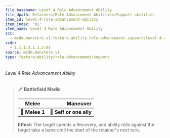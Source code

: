 ```yaml
---
file_basename: Level 4 Role Advancement Ability
file_dpath: Retainers/Role Advancement Abilities/Support abilities
item_id: level-4-role-advancement-ability
item_index: '01'
item_name: Level 4 Role Advancement Ability
scc:
  - mcdm.monsters.v1:feature.ability.role-advancement.support:level-4-role-advancement-ability
scdc:
  - 1.1.1:3.1.1.2:01
source: mcdm.monsters.v1
type: feature/ability/role-advancement/support
---
```


###### Level 4 Role Advancement Ability

<!-- -->
> 🗡 **Battlefield Medic**
>
> | **Melee**      |            **Maneuver** |
> | -------------- | ----------------------: |
> | **📏 Melee 1** | **🎯 Self or one ally** |
>
> **Effect:** The target spends a Recovery, and ability rolls against the target take a bane until the start of the retainer's next turn.
